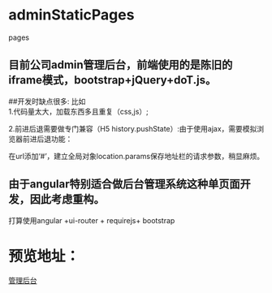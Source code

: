 # adminStaticPages
pages  
## 目前公司admin管理后台，前端使用的是陈旧的iframe模式，bootstrap+jQuery+doT.js。

##开发时缺点很多: 比如  
1.代码量太大，加载东西多且重复（css,js）;  

2.前进后退需要做专门兼容（H5 history.pushState）:由于使用ajax，需要模拟浏览器前进后退功能：  

 在url添加‘#’，建立全局对象location.params保存地址栏的请求参数，稍显麻烦。  

## 由于angular特别适合做后台管理系统这种单页面开发，因此考虑重构。
打算使用angular +ui-router + requirejs+ bootstrap  
# 预览地址：  
[管理后台](http://huanglp47.github.io/admin_ngVersion/webApp/index_ng_version.html#/state1)

